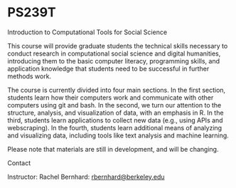 # PS239T
Introduction to Computational Tools for Social Science

This course will provide graduate students the technical skills necessary to conduct research in computational social science and digital humanities, introducing them to the basic computer literacy, programming skills, and application knowledge that students need to be successful in further methods work.

The course is currently divided into four main sections. In the first section, students learn how their computers work and communicate with other computers using git and bash. In the second, we turn our attention to the structure, analysis, and visualization of data, with an emphasis in R. In the third, students learn applications to collect new data (e.g., using APIs and webscraping). In the fourth, students learn additional means of analyzing and visualizing data, including tools like text analysis and machine learning. 

Please note that materials are still in development, and will be changing.

Contact

Instructor: Rachel Bernhard: rbernhard@berkeley.edu
